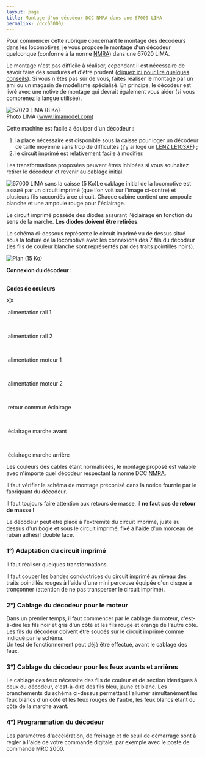 ```yaml
---
layout: page
title: Montage d'un décodeur DCC NMRA dans une 67000 LIMA
permalink: /dcc63000/
---
```


Pour commencer cette rubrique concernant le montage des décodeurs dans les locomotives, je vous propose le montage d'un décodeur quelconque (conforme à la norme [NMRA](https://www.nmra.org)) dans une 67020 LIMA.

Le montage n'est pas difficile à réaliser, cependant il est nécessaire de savoir faire des soudures et d'être prudent ([cliquez ici pour lire quelques conseils](/decodeurs)). Si vous n'êtes pas sûr de vous, faites réaliser le montage par un ami ou un magasin de modélisme spécialisé. En principe, le décodeur est livré avec une notive de montage qui devrait également vous aider (si vous comprenez la langue utilisée).

![67020 LIMA (8 Ko)](../photos/670201.jpg)  
Photo LIMA (www.limamodel.com)

Cette machine est facile à équiper d'un décodeur :

1.  la place nécessaire est disponible sous la caisse pour loger un décodeur de taille moyenne sans trop de difficultés (j'y ai logé un [LENZ LE103XF](https://www.lenz-elektronik.de)) ;
2.  le circuit imprimé est relativement facile à modifier.

Les transformations proposées peuvent êtres inhibées si vous souhaitez retirer le décodeur et revenir au cablage initial.

![67000 LIMA sans la caisse (5 Ko)](../photos/670202.jpg)Le cablage initial de la locomotive est assuré par un circuit imprimé (que l'on voit sur l'image ci-contre) et plusieurs fils raccordés à ce circuit. Chaque cabine contient une ampoule blanche et une ampoule rouge pour l'éclairage.

Le circuit imprimé possède des diodes assurant l'éclairage en fonction du sens de la marche. **Les diodes doivent être retirées**.

Le schéma ci-dessous représente le circuit imprimé vu de dessus situé sous la toiture de la locomotive avec les connexions des 7 fils du décodeur (les fils de couleur blanche sont représentés par des traits pointillés noirs).

![Plan (15 Ko)](../images/dcc67000.gif)

**Connexion du décodeur :**  
 

**Codes de couleurs**

XX

 alimentation rail 1

 

 alimentation rail 2

 

 alimentation moteur 1

 

 alimentation moteur 2

 

 retour commun éclairage

 

 éclairage marche avant

 

 éclairage marche arrière

Les couleurs des cables étant normalisées, le montage proposé est valable avec n'importe quel décodeur respectant la norme DCC [NMRA](https://www.nmra.org).

Il faut vérifier le schéma de montage préconisé dans la notice fournie par le fabriquant du décodeur.

Il faut toujours faire attention aux retours de masse, **il ne faut pas de retour de masse !**

Le décodeur peut être placé à l'extrémité du circuit imprimé, juste au dessus d'un bogie et sous le circuit imprimé, fixé à l'aide d'un morceau de ruban adhésif double face.

### 1°) Adaptation du circuit imprimé

Il faut réaliser quelques transformations.

Il faut couper les bandes conductrices du circuit imprimé au niveau des traits pointillés rouges à l'aide d'une mini perceuse équipée d'un disque à tronçonner (attention de ne pas transpercer le circuit imprimé).

### 2°) Cablage du décodeur pour le moteur

Dans un premier temps, il faut commencer par le cablage du moteur, c'est-à-dire les fils noir et gris d'un côté et les fils rouge et orange de l'autre côté. Les fils du décodeur doivent être soudés sur le circuit imprimé comme indiqué par le schéma.  
Un test de fonctionnement peut déjà être effectué, avant le cablage des feux.

### 3°) Cablage du décodeur pour les feux avants et arrières

Le cablage des feux nécessite des fils de couleur et de section identiques à ceux du décodeur, c'est-à-dire des fils bleu, jaune et blanc. Les branchements du schéma ci-dessus permettant l'allumer simultanément les feux blancs d'un côté et les feux rouges de l'autre, les feux blancs étant du côté de la marche avant.

### 4°) Programmation du décodeur

Les paramètres d'accélération, de freinage et de seuil de démarrage sont à régler à l'aide de votre commande digitale, par exemple avec le poste de commande MRC 2000.  
